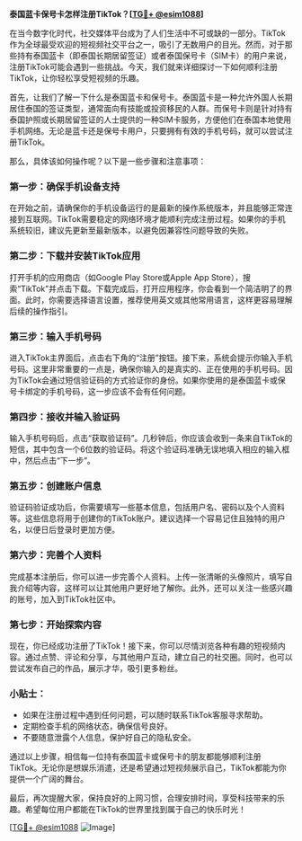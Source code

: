 **泰国蓝卡保号卡怎样注册TikTok？[[TG💪+ @esim1088](https://t.me/s/esim1088)]**

在当今数字化时代，社交媒体平台成为了人们生活中不可或缺的一部分。TikTok作为全球最受欢迎的短视频社交平台之一，吸引了无数用户的目光。然而，对于那些持有泰国蓝卡（即泰国长期居留签证）或者泰国保号卡（SIM卡）的用户来说，注册TikTok可能会遇到一些挑战。今天，我们就来详细探讨一下如何顺利注册TikTok，让你轻松享受短视频的乐趣。

首先，让我们了解一下什么是泰国蓝卡和保号卡。泰国蓝卡是一种允许外国人长期居住泰国的签证类型，通常面向有技能或投资移民的人群。而保号卡则是针对持有泰国护照或长期居留签证的人士提供的一种SIM卡服务，方便他们在泰国本地使用手机网络。无论是蓝卡还是保号卡用户，只要拥有有效的手机号码，就可以尝试注册TikTok。

那么，具体该如何操作呢？以下是一些步骤和注意事项：

### **第一步：确保手机设备支持**
在开始之前，请确保你的手机设备运行的是最新的操作系统版本，并且能够正常连接到互联网。TikTok需要稳定的网络环境才能顺利完成注册过程。如果你的手机系统较旧，建议先更新至最新版本，以避免因兼容性问题导致的失败。

### **第二步：下载并安装TikTok应用**
打开手机的应用商店（如Google Play Store或Apple App Store），搜索“TikTok”并点击下载。下载完成后，打开应用程序，你会看到一个简洁明了的界面。此时，你需要选择语言设置，推荐使用英文或其他常用语言，这样更容易理解后续的操作指引。

### **第三步：输入手机号码**
进入TikTok主界面后，点击右下角的“注册”按钮。接下来，系统会提示你输入手机号码。这里非常重要的一点是，确保你输入的是真实的、正在使用的手机号码。因为TikTok会通过短信验证码的方式验证你的身份。如果你使用的是泰国蓝卡或保号卡绑定的手机号码，这一步应该不会有任何问题。

### **第四步：接收并输入验证码**
输入手机号码后，点击“获取验证码”。几秒钟后，你应该会收到一条来自TikTok的短信，其中包含一个6位数的验证码。将这个验证码准确无误地填入相应的输入框中，然后点击“下一步”。

### **第五步：创建账户信息**
验证码验证成功后，你需要填写一些基本信息，包括用户名、密码以及个人资料等。这些信息将用于创建你的TikTok账户。建议选择一个容易记住且独特的用户名，以便日后登录时更加方便。

### **第六步：完善个人资料**
完成基本注册后，你可以进一步完善个人资料。上传一张清晰的头像照片，填写自我介绍等内容，这样可以让其他用户更好地了解你。此外，还可以关注一些感兴趣的账号，加入到TikTok社区中。

### **第七步：开始探索内容**
现在，你已经成功注册了TikTok！接下来，你可以尽情浏览各种有趣的短视频内容。通过点赞、评论和分享，与其他用户互动，建立自己的社交圈。同时，也可以尝试发布自己的作品，展示才华，吸引更多粉丝。

### **小贴士：**
- 如果在注册过程中遇到任何问题，可以随时联系TikTok客服寻求帮助。
- 定期检查手机的网络状态，确保信号良好。
- 不要随意泄露个人信息，保护好自己的隐私安全。

通过以上步骤，相信每一位持有泰国蓝卡或保号卡的朋友都能够顺利注册TikTok。无论你是想娱乐消遣，还是希望通过短视频展示自己，TikTok都能为你提供一个广阔的舞台。

最后，再次提醒大家，保持良好的上网习惯，合理安排时间，享受科技带来的乐趣。希望每位用户都能在TikTok的世界里找到属于自己的快乐时光！

[[TG💪+ @esim1088](https://t.me/s/esim1088) ![Image](https://i.postimg.cc/4NQfJmqS/Snipaste-2025-05-13-00-14-12.png)]